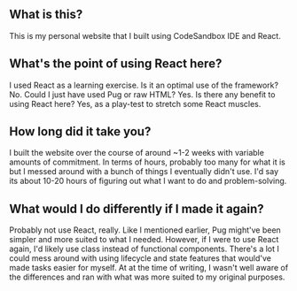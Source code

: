 ## What is this?

This is my personal website that I built using CodeSandbox IDE and React.

## What's the point of using React here?

I used React as a learning exercise. Is it an optimal use of the framework? No. Could I just have used Pug or raw HTML? Yes. Is there any benefit to using React here? Yes, as a play-test to stretch some React muscles.

## How long did it take you?

I built the website over the course of around ~1-2 weeks with variable amounts of commitment. In terms of hours, probably too many for what it is but I messed around with a bunch of things I eventually didn't use. I'd say its about 10-20 hours of figuring out what I want to do and problem-solving.

## What would I do differently if I made it again?

Probably not use React, really. Like I mentioned earlier, Pug might've been simpler and more suited to what I needed. However, if I were to use React again, I'd likely use class instead of functional components. There's a lot I could mess around with using lifecycle and state features that would've made tasks easier for myself. At at the time of writing, I wasn't well aware of the differences and ran with what was more suited to my original purposes.
